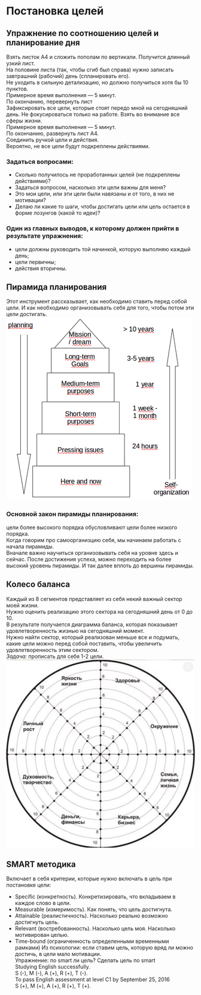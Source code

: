 # Постановка целей
## Упражнение по соотношению целей и планирование дня
Взять листок А4 и сложить пополам по вертикали. Получится длинный узкий лист.<br/>
На половине листа (так, чтобы сгиб был справа) нужно записать завтрашний (рабочий) день (спланировать его).<br/>
Не уходить в сильную детализацию, но должно получиться хотя бы 10 пунктов.<br/>
Примерное время выполнения — 5 минут.<br/>
По окончанию, перевернуть лист<br/>
Зафиксировать все цели, которые стоят передо мной на сегодняшний день. Не фокусироваться только на работе. Взять во внимание все сферы жизни.<br/>
Примерное время выполнения — 5 минут.<br/>
По окончанию, развернуть лист А4.<br/>
Соединить ручкой цели и действия.<br/>
Вероятно, не все цели будут подкреплены действиями.<br/>
### Задаться вопросами:
* Сколько получилось не проработанных целей (не подкреплены действиями)?
* Задаться вопросом, насколько эти цели важны для меня?
* Это мои цели, или эти цели были навязаны и от того, в них не мотивации?
* Делаю ли какие то шаги, чтобы достигать цели или цель остается в форме лозунгов (какой то идеи)?
### Один из главных выводов, к которому должен прийти в результате упражнения:
* цели должны руководить той начинкой, которую выполняю каждый день;
* цели первичны;
* действия вторичны.

## Пирамида планирования
Этот инструмент рассказывает, как необходимо ставить перед собой цели. И как необходимо организовывать себя для того, чтобы потом эти цели достигать.<br/>
![Пирамида планирования](img/planningPyramid.jpg)
### Основной закон пирамиды планирования:
цели более высокого порядка обусловливают цели более низкого порядка.<br/>
Когда говорим про самоорганизцию себя, мы начинаем работать с начала пирамиды.<br/>
Вначале важно научиться организовывать себя на уровне здесь и сейчас. После достижения успеха, можно переходить на более высокий уровень пирамиды. И так далее вплоть до вершины пирамиды.<br/>

## Колесо баланса
Каждый из 8 сегментов представляет из себя некий важный сектор моей жизни.<br/>
Нужно оценить реализацию этого сектора на сегодняшний день от 0 до 10.<br/>
В результате получается диаграмма баланса, которая показывает удовлетворенность жизнью на сегодняшний момент.<br/>
Нужно найти сектор, который реализован меньше все и подумать, какие цели можно перед собой поставить, чтобы увеличить удовлетворенность этим сектором.<br/>
*Задача:* прописать для себя 1-2 цели.<br/>
![Пример колеса баланса](img/колесо_баланса.jpg)

## SMART методика
Включает в себя критерии, которые нужно включать в цель при постановке цели:<br/>
* Specific (конкретность). Конкретизировать, что вкладываем в каждое слово в цели.
* Measurable (измеримость). Как понять, что цель достигнута.
* Attainable (реалистичность). Насколько  реально возможно достигнуть цель.
* Relevant (востребованность). Насколько цель моя. Насколько мотивирован целью.
* Time-bound (ограниченность определенными временными рамками)
  Из психологии: если ставим цель, которую вряд ли можно достичь, в цели мало мотивации.<br/>
  Упражнение: по smart ли цель? Сделать цель по smart<br/>
  Studying English successfully.<br/>
  S (-), M (-), A (+), R (+), T (-).<br/>
  To pass English assessment at level C1 by September 25, 2016<br/>
  S (+), M (+), A (+), R (+), T (+).<br/>